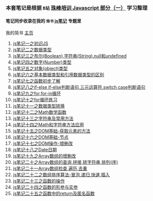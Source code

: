### 本套笔记是根据 `B站` [珠峰培训 Javascript 部分（一）](https://www.bilibili.com/video/av18051052) 学习整理

#### 笔记同步收录在我的 `简书` [js笔记](https://www.jianshu.com/c/95363e23b463) 专题里   
我的简书 [主页](https://www.jianshu.com/u/04a926aaa55c)

1. [js笔记一之初识JS](https://github.com/uplyw/Learning_records/blob/master/javascriptLearnLog/js%E7%AC%94%E8%AE%B0%E4%B8%80%E4%B9%8B%E5%88%9D%E8%AF%86JS.md)
2. [js笔记二之数据类型](https://github.com/uplyw/Learning_records/blob/master/javascriptLearnLog/js%E7%AC%94%E8%AE%B0%E4%BA%8C%E4%B9%8B%E6%95%B0%E6%8D%AE%E7%B1%BB%E5%9E%8B.md)
3. [js笔记三之布尔(Boolean),字符串(String),null和undefined](https://github.com/uplyw/Learning_records/blob/master/javascriptLearnLog/js%E7%AC%94%E8%AE%B0%E4%B8%89%E4%B9%8B%E5%B8%83%E5%B0%94(Boolean)%2C%E5%AD%97%E7%AC%A6%E4%B8%B2(String)%2Cnull%E5%92%8Cundefined.md)
4. [js笔记四之数字(Number)类型](https://github.com/uplyw/Learning_records/blob/master/javascriptLearnLog/js%E7%AC%94%E8%AE%B0%E5%9B%9B%E4%B9%8B%E6%95%B0%E5%AD%97(Number)%E7%B1%BB%E5%9E%8B.md)
5. [js笔记五之对象(object)类型](https://github.com/uplyw/Learning_records/blob/master/javascriptLearnLog/js%E7%AC%94%E8%AE%B0%E4%BA%94%E4%B9%8B%E5%AF%B9%E8%B1%A1(object)%E7%B1%BB%E5%9E%8B.md)
6. [js笔记六之基本数据类型和引用数据类型的区别](https://github.com/uplyw/Learning_records/blob/master/javascriptLearnLog/js%E7%AC%94%E8%AE%B0%E5%85%AD%E4%B9%8B%E5%9F%BA%E6%9C%AC%E6%95%B0%E6%8D%AE%E7%B1%BB%E5%9E%8B%E5%92%8C%E5%BC%95%E7%94%A8%E6%95%B0%E6%8D%AE%E7%B1%BB%E5%9E%8B%E7%9A%84%E5%8C%BA%E5%88%AB.md)
7. [js笔记七之函数初步了解](https://github.com/uplyw/Learning_records/blob/master/javascriptLearnLog/js%E7%AC%94%E8%AE%B0%E4%B8%83%E4%B9%8B%E5%87%BD%E6%95%B0%E5%88%9D%E6%AD%A5%E4%BA%86%E8%A7%A3.md)
8. [js笔记八之if-else if-else判断语句,三元运算符,switch case判断语句](https://github.com/uplyw/Learning_records/blob/master/javascriptLearnLog/js%E7%AC%94%E8%AE%B0%E5%85%AB%E4%B9%8Bif-else%20if-else%E5%88%A4%E6%96%AD%E8%AF%AD%E5%8F%A5%2C%E4%B8%89%E5%85%83%E8%BF%90%E7%AE%97%E7%AC%A6%2Cswitch%20case%E5%88%A4%E6%96%AD%E8%AF%AD%E5%8F%A5.md)
9. [js笔记九之for,for-in循环](https://github.com/uplyw/Learning_records/blob/master/javascriptLearnLog/js%E7%AC%94%E8%AE%B0%E4%B9%9D%E4%B9%8Bfor%2Cfor-in%E5%BE%AA%E7%8E%AF.md)
10. [js笔记十之for循环练习](https://github.com/uplyw/Learning_records/blob/master/javascriptLearnLog/js%E7%AC%94%E8%AE%B0%E5%8D%81%E4%B9%8Bfor%E5%BE%AA%E7%8E%AF%E7%BB%83%E4%B9%A0.md)
11. [js笔记十一之数据类型转换](https://github.com/uplyw/Learning_records/blob/master/javascriptLearnLog/js%E7%AC%94%E8%AE%B0%E5%8D%81%E4%B8%80%E4%B9%8B%E6%95%B0%E6%8D%AE%E7%B1%BB%E5%9E%8B%E8%BD%AC%E6%8D%A2.md)
12. [js笔记十二之Math数学函数](https://github.com/uplyw/Learning_records/blob/master/javascriptLearnLog/js%E7%AC%94%E8%AE%B0%E5%8D%81%E4%BA%8C%E4%B9%8BMath%E6%95%B0%E5%AD%A6%E5%87%BD%E6%95%B0.md)
13. [js笔记十三之字符串及常用方法](https://github.com/uplyw/Learning_records/blob/master/javascriptLearnLog/js%E7%AC%94%E8%AE%B0%E5%8D%81%E4%B8%89%E4%B9%8B%E5%AD%97%E7%AC%A6%E4%B8%B2%E5%8F%8A%E5%B8%B8%E7%94%A8%E6%96%B9%E6%B3%95.md)
14. [js笔记十四之Math和字符串方法应用](https://github.com/uplyw/Learning_records/blob/master/javascriptLearnLog/js%E7%AC%94%E8%AE%B0%E5%8D%81%E5%9B%9B%E4%B9%8BMath%E5%92%8C%E5%AD%97%E7%AC%A6%E4%B8%B2%E6%96%B9%E6%B3%95%E5%BA%94%E7%94%A8.md)
15. [js笔记十五之DOM基础-获取元素的方法](https://github.com/uplyw/Learning_records/blob/master/javascriptLearnLog/js%E7%AC%94%E8%AE%B0%E5%8D%81%E4%BA%94%E4%B9%8BDOM%E5%9F%BA%E7%A1%80-%E8%8E%B7%E5%8F%96%E5%85%83%E7%B4%A0%E7%9A%84%E6%96%B9%E6%B3%95.md)
16. [js笔记十六之DOM基础-节点](https://github.com/uplyw/Learning_records/blob/master/javascriptLearnLog/js%E7%AC%94%E8%AE%B0%E5%8D%81%E5%85%AD%E4%B9%8BDOM%E5%9F%BA%E7%A1%80-%E8%8A%82%E7%82%B9.md)
17. [js笔记十七之DOM操作-增删改](https://github.com/uplyw/Learning_records/blob/master/javascriptLearnLog/js%E7%AC%94%E8%AE%B0%E5%8D%81%E4%B8%83%E4%B9%8BDOM%E6%93%8D%E4%BD%9C-%E5%A2%9E%E5%88%A0%E6%94%B9.md)
18. [js笔记十八之Date日期](https://github.com/uplyw/Learning_records/blob/master/javascriptLearnLog/js%E7%AC%94%E8%AE%B0%E5%8D%81%E5%85%AB%E4%B9%8BDate%E6%97%A5%E6%9C%9F.md)
19. [js笔记十九之Array数组的增删改](https://github.com/uplyw/Learning_records/blob/master/javascriptLearnLog/js%E7%AC%94%E8%AE%B0%E5%8D%81%E4%B9%9D%E4%B9%8BArray%E6%95%B0%E7%BB%84%E7%9A%84%E5%A2%9E%E5%88%A0%E6%94%B9.md)
20. [js笔记二十之Array数组的查询,拼接,转字符串,排列(序)](https://github.com/uplyw/Learning_records/blob/master/javascriptLearnLog/js%E7%AC%94%E8%AE%B0%E4%BA%8C%E5%8D%81%E4%B9%8BArray%E6%95%B0%E7%BB%84%E7%9A%84%E6%9F%A5%E8%AF%A2%2C%E6%8B%BC%E6%8E%A5%2C%E8%BD%AC%E5%AD%97%E7%AC%A6%E4%B8%B2%2C%E6%8E%92%E5%88%97(%E5%BA%8F).md)
21. [js笔记二十一Array数组检查,遍历,去重](https://github.com/uplyw/Learning_records/blob/master/javascriptLearnLog/js%E7%AC%94%E8%AE%B0%E4%BA%8C%E5%8D%81%E4%B8%80Array%E6%95%B0%E7%BB%84%E6%A3%80%E6%9F%A5%2C%E9%81%8D%E5%8E%86%2C%E5%8E%BB%E9%87%8D.md)
22. [js笔记二十二之数组排序算法-冒泡,递归,快速,插入](https://github.com/uplyw/Learning_records/blob/master/javascriptLearnLog/js%E7%AC%94%E8%AE%B0%E4%BA%8C%E5%8D%81%E4%BA%8C%E4%B9%8B%E6%95%B0%E7%BB%84%E6%8E%92%E5%BA%8F%E7%AE%97%E6%B3%95-%E5%86%92%E6%B3%A1%2C%E9%80%92%E5%BD%92%2C%E5%BF%AB%E9%80%9F%2C%E6%8F%92%E5%85%A5.md)
23. [js笔记二十三之函数的操作](https://github.com/uplyw/Learning_records/blob/master/javascriptLearnLog/js%E7%AC%94%E8%AE%B0%E4%BA%8C%E5%8D%81%E4%B8%89%E4%B9%8B%E5%87%BD%E6%95%B0%E7%9A%84%E6%93%8D%E4%BD%9C.md)
24. [js笔记二十四之函数的形参与实参](https://github.com/uplyw/Learning_records/blob/master/javascriptLearnLog/js%E7%AC%94%E8%AE%B0%E4%BA%8C%E5%8D%81%E5%9B%9B%E4%B9%8B%E5%87%BD%E6%95%B0%E7%9A%84%E5%BD%A2%E5%8F%82%E4%B8%8E%E5%AE%9E%E5%8F%82.md)
25. [js笔记二十五之函数中的return及匿名函数](https://github.com/uplyw/Learning_records/blob/master/javascriptLearnLog/js%E7%AC%94%E8%AE%B0%E4%BA%8C%E5%8D%81%E4%BA%94%E4%B9%8B%E5%87%BD%E6%95%B0%E4%B8%AD%E7%9A%84return%E5%8F%8A%E5%8C%BF%E5%90%8D%E5%87%BD%E6%95%B0.md)

